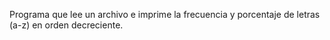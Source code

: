 Programa que lee un archivo e imprime la frecuencia y porcentaje de letras (a-z) en orden decreciente.